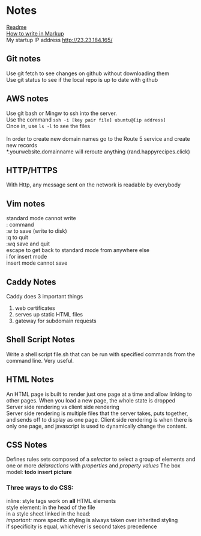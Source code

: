 # Notes
[Readme](https://github.com/celesteac/Startup/blob/main/README.md#startup) <br />
[How to write in Markup](https://docs.github.com/en/get-started/writing-on-github/getting-started-with-writing-and-formatting-on-github/basic-writing-and-formatting-syntax#styling-text) <br />
My startup IP address http://23.23.184.165/

## Git notes
Use git fetch to see changes on github without downloading them <br />
Use git status to see if the local repo is up to date with github

## AWS notes
Use git bash or Mingw to ssh into the server. <br />
Use the command  ```ssh -i [key pair file] ubuntu@[ip address]``` <br />
Once in, use ```ls -l``` to see the files <br />
<br />
In order to create new domain names go to the Route 5 service and create new records <br />
*.yourwebsite.domainname will reroute anything (rand.happyrecipes.click)

## HTTP/HTTPS
With Http, any message sent on the network is readable by everybody

## Vim notes
standard mode cannot write <br />
: command <br />
:w to save (write to disk) <br />
:q to quit <br />
:wq save and quit <br />
escape to get back to standard mode from anywhere else <br />
i for insert mode <br />
insert mode cannot save <br />

## Caddy Notes
Caddy does 3 important things
1. web certificates
2. serves up static HTML files
3. gateway for subdomain requests

## Shell Script Notes
Write a shell script file.sh that can be run with specified commands from the command line. Very useful.

## HTML Notes
An HTML page is built to render just one page at a time and allow linking to other pages. When you load a new page, the whole state is dropped <br/>
Server side rendering vs client side rendering <br/>
Server side rendering is multiple files that the server takes, puts together, and sends off to display as one page. Client side rendering is when there is only one page, and javascript is used to dynamically change the content.

## CSS Notes
Defines rules sets composed of a _selector_ to select a group of elements and one or more _delaractions_ with _properties_ and _property values_
The box model: **todo insert picture**

### Three ways to do CSS:
inline: style tags work on **all** HTML elements<br />
style element: in the head of the file <br />
in a style sheet linked in the head: <link rel="stylesheet" href="styles.css"/> <br/>
_important:_ more specific styling is always taken over inherited styling <br/>
if specificity is equal, whichever is second takes precedence
